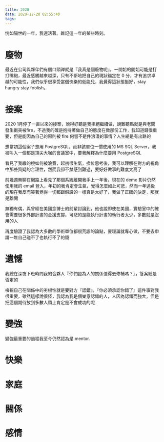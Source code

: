 ```yaml
---
title: 2020
date: 2020-12-28 02:55:40
tags:
---
```


恍如隔世的一年，我還活著。雜記這一年的某些時刻。

<!--more-->

# 廢物
最近在公司與夥伴們有個口頭禪就是『我真是個廢物呢』，一開始的開始可能是打打嘴砲，最近感觸越來越深，只有不斷地把自己的現狀錨定在 0 分，才有追求卓越的可能性，我們似乎很享受當個快樂的低能兒，我覺得這狀態挺好，stay hungry stay foolish。

# 接案
2020 1月停了一直以來的接案，說得好聽是我拒絕繼續做，說難聽點就是與老闆發生衝突被fire，不過我的確是抱持著做自己的態度在做那份工作，我知道錢很重要，但是能因為自己的原則被 fire 何嘗不是件浪漫的事情？人生總是有出路的

想當初這個案子想用 PostgreSQL，而非該單位一慣使用的 MS SQL Server，我被叫入一個都是頂尖大咖的會議室中，要我解釋為什麼要用 PostgreSQL

看見了我繳的稅如何被浪費，起初很生氣，換位思考後，我可以理解在對方的視角中那些質疑的合理性，然而我卻不禁感到難過，要好好做事的難度太高了

前幾週無聊在網路上看見了那個系統離開我手上一年後，現在的 demo 影片仍然使用我的 email 登入，年初的我肯定會生氣，覺得怎麼如此可悲，然而一年過後的現在我反而笑著覺得一切都跟假設的一樣真是太好了，我做了正確的決定，那就是離開

無獨有偶，與曾經在美國念博士的前輩討論到，他也說即使在美國，實驗室中的確會需要很多外部計畫的金援支撐，可悲的是能執行計畫的執行者太少，多數就是沒用的人

再度驗證了我認為大多數的學術單位都很荒謬的論點，要理論就專心做，不要去申請一堆自己碰不了也執行不了的錢

# 遺憾
我總在深夜下班時問我的合夥人『你們認為人的關係值得去修補嗎？』，答案總是否定的

檢視自己在關係中的劣根性就是要對方『認錯』，『你必須承認你錯了』這件事對我很重要，雖然這樣說很怪，我認為我是個樂意認錯的人，人因為認錯而強大，但是把這個期待放到多數人頭上肯定是不會成功的呢

# 變強
變強最重要的過程我至今仍然認為是 mentor.

# 快樂

# 家庭

# 關係

# 感情


